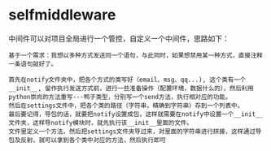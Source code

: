 # selfmiddleware


中间件可以对项目全局进行一个管控，自定义一个中间件，思路如下：
      
    基于一个需求：我想以多种方式发送同一个语句，与此同时，如果想禁用某一种方式，直接注释一条语句就好了。
    
    首先在notify文件夹中，把各个方式的类写好（email、msg、qq...), 这个类有一个__init__, 留作执行发送方式前，进行一些准备操作（配置环境，数据什么的），然后利用python崇尚的方法重写---鸭子类型，分别写一个send方法，执行相对应的功能。
    然后在settings文件中，把各个类的路径（字符串，精确到字符串）存到一个列表中。
    最后要记得，导包的话，就要把notify设置成包，这样就需要在notify中设置一个__init__文件夹，这样导notify模块时，就先执行该__init__里面的文件。
    文件里定义一个方法，然后把settings文件夹导过来，对里面的字符串进行拼接，这样通过导包及反射，就可以拿到各个类中对应的方法，然后执行即可
